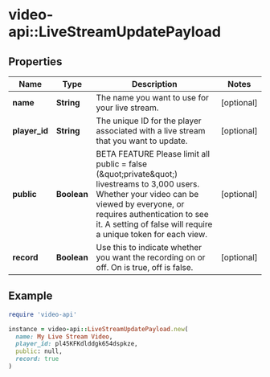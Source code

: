 # video-api::LiveStreamUpdatePayload

## Properties

| Name | Type | Description | Notes |
| ---- | ---- | ----------- | ----- |
| **name** | **String** | The name you want to use for your live stream. | [optional] |
| **player_id** | **String** | The unique ID for the player associated with a live stream that you want to update. | [optional] |
| **public** | **Boolean** | BETA FEATURE Please limit all public &#x3D; false (\&quot;private\&quot;) livestreams to 3,000 users. Whether your video can be viewed by everyone, or requires authentication to see it. A setting of false will require a unique token for each view. | [optional] |
| **record** | **Boolean** | Use this to indicate whether you want the recording on or off. On is true, off is false. | [optional] |

## Example

```ruby
require 'video-api'

instance = video-api::LiveStreamUpdatePayload.new(
  name: My Live Stream Video,
  player_id: pl45KFKdlddgk654dspkze,
  public: null,
  record: true
)
```

